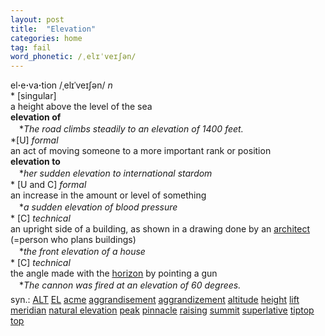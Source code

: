 ```yaml
---
layout: post
title:  "Elevation"
categories: home
tag: fail
word_phonetic: /ˌelɪˈveɪʃən/
---
```

<DIV style="MARGIN: 0px 0px 5px">el<B>·</B>e<B>·</B>va<B>·</B>tion /ˌelɪˈveɪʃən/ <I>n</I> <BR>* [singular] <BR>a height above the level of the sea<BR><B>elevation of</B><BR>　*<I>The road climbs steadily to an elevation of 1400 feet.</I><BR>*[U] <I>formal</I> <BR>an act of moving someone to a more important rank or position<BR><B>elevation to</B><BR>　*<I>her sudden elevation to international stardom</I><BR>* [U and C] <I>formal</I> <BR>an increase in the amount or level of something<BR>　*<I>a sudden elevation of blood pressure</I><BR>* [C] <I>technical</I> <BR>an upright side of a building, as shown in a drawing done by an <A href="{{ site.baseurl }}/architect"><U>architect</U></A> (=person who plans buildings) <BR>　*<I>the front elevation of a house</I><BR>* [C] <I>technical</I> <BR>the angle made with the <A href="{{ site.baseurl }}/horizon"><U>horizon</U></A> by pointing a gun<BR>　*<I>The cannon was fired at an elevation of 60 degrees.</I></DIV>
<DIV style="MARGIN: 0px 0px 5px">
<DIV style="MARGIN: 4px 0px">syn.: <A href="{{ site.baseurl }}/ALT"><U>ALT</U></A> <A href="{{ site.baseurl }}/EL"><U>EL</U></A> <A href="{{ site.baseurl }}/acme"><U>acme</U></A> <A href="{{ site.baseurl }}/aggrandisement"><U>aggrandisement</U></A> <A href="{{ site.baseurl }}/aggrandizement"><U>aggrandizement</U></A> <A href="{{ site.baseurl }}/altitude"><U>altitude</U></A> <A href="{{ site.baseurl }}/height"><U>height</U></A> <A href="{{ site.baseurl }}/lift"><U>lift</U></A> <A href="{{ site.baseurl }}/meridian"><U>meridian</U></A> <A href="{{ site.baseurl }}/natural%20elevation"><U>natural elevation</U></A> <A href="{{ site.baseurl }}/peak"><U>peak</U></A> <A href="{{ site.baseurl }}/pinnacle"><U>pinnacle</U></A> <A href="{{ site.baseurl }}/raising"><U>raising</U></A> <A href="{{ site.baseurl }}/summit"><U>summit</U></A> <A href="{{ site.baseurl }}/superlative"><U>superlative</U></A> <A href="{{ site.baseurl }}/tiptop"><U>tiptop</U></A> <A href="{{ site.baseurl }}/top"><U>top</U></A></DIV></DIV>
